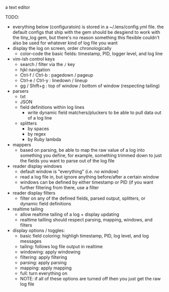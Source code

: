 a text editor

TODO:
- everything below (configuratoin) is stored in a ~/.lens/config.yml
  file. the default configs that ship with the gem should be desgiend to work
  with the tiny_log gem, but there's no reason something this flexible couldn't
  also be used for whatever kind of log file you want
- display the log on screen, order chronologically
  - color-code the basic fields: timestamp, PID, logger level, and log line
- vim-ish control keys
  - search / filter via the `/` key
  - hjkl navigation
  - Ctrl-f / Ctrl-b : pagedown / pageup
  - Ctrl-e / Ctrl-y : linedown / lineup
  - gg / Shift+g    : top of window / bottom of window (respecting tailing)
- parsers
  - txt
  - JSON
  - field definitions within log lines
    - write dynamic field matchers/pluckers to be able to pull data out of a log
      line
  - splitters
    - by spaces
    - by regex
    - by Ruby lambda
- mappers
  - based on parsing, be able to map the raw value of a log into something you
    define, for example, something trimmed down to just the fields you want to
    parse out of the log file
- reader display windows
  - default window is "everything" (i.e. no window)
  - read a log file in, but ignore anything before/after a certain window
  - windows can be defined by either timestamp or PID (if you want further
    filtering from there, use a filter
- reader display filters
  - filter on any of the defined fields, parsed output, splitters, or dynamic
    field definitions
- realtime tailing
  - allow realtime tailing of a log + display updating
  - realtime tailling should respect parsing, mapping, windows, and filters
- display options / toggles:
  - basic field coloring: highligh timestamp, PID, log level, and log messages
  - tailing: follows log file output in realtime
  - windowing: apply windowing
  - filtering: apply filtering
  - parsing: apply parsing
  - mapping: apply mapping
  - full: turn everything on
  - NOTE: if all of these options are turned off then you just get the raw log
    file
